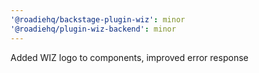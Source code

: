 ```yaml
---
'@roadiehq/backstage-plugin-wiz': minor
'@roadiehq/plugin-wiz-backend': minor
---
```


Added WIZ logo to components, improved error response
